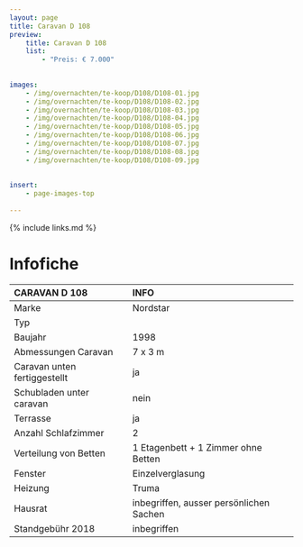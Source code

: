 ```yaml
---
layout: page
title: Caravan D 108
preview: 
    title: Caravan D 108
    list:
        - "Preis: € 7.000"
        
        
images:
    - /img/overnachten/te-koop/D108/D108-01.jpg
    - /img/overnachten/te-koop/D108/D108-02.jpg
    - /img/overnachten/te-koop/D108/D108-03.jpg
    - /img/overnachten/te-koop/D108/D108-04.jpg
    - /img/overnachten/te-koop/D108/D108-05.jpg
    - /img/overnachten/te-koop/D108/D108-06.jpg
    - /img/overnachten/te-koop/D108/D108-07.jpg
    - /img/overnachten/te-koop/D108/D108-08.jpg
    - /img/overnachten/te-koop/D108/D108-09.jpg
    
    
insert:
    - page-images-top
    
---
```


{% include links.md %}



# Infofiche 

CARAVAN D 108               | INFO        | 
:---------------------------|:------------|
Marke                       |Nordstar
Typ                         |
Baujahr                     |1998
Abmessungen Caravan         |7 x 3 m
Caravan unten fertiggestellt|ja
Schubladen unter caravan    |nein
Terrasse                    |ja
Anzahl Schlafzimmer         |2
Verteilung von Betten       |1 Etagenbett + 1 Zimmer ohne Betten
Fenster                     |Einzelverglasung
Heizung                     |Truma
Hausrat                     |inbegriffen, ausser persönlichen Sachen
Standgebühr 2018            |inbegriffen
